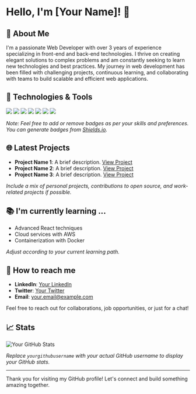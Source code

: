 # Hello, I'm [Your Name]! 👋

## 🚀 About Me
I'm a passionate Web Developer with over 3 years of experience specializing in front-end and back-end technologies. I thrive on creating elegant solutions to complex problems and am constantly seeking to learn new technologies and best practices. My journey in web development has been filled with challenging projects, continuous learning, and collaborating with teams to build scalable and efficient web applications.

## 🔧 Technologies & Tools
![](https://img.shields.io/badge/Code-JavaScript-yellow)
![](https://img.shields.io/badge/Code-React-blue)
![](https://img.shields.io/badge/Code-Node.js-green)
![](https://img.shields.io/badge/Tools-Docker-blue)
![](https://img.shields.io/badge/Database-MySQL-blue)
![](https://img.shields.io/badge/Tools-Git-orange)
![](https://img.shields.io/badge/Editor-VSCode-blue)

*Note: Feel free to add or remove badges as per your skills and preferences. You can generate badges from [Shields.io](https://shields.io/).*

## 🌐 Latest Projects
- **Project Name 1**: A brief description. [View Project](#)
- **Project Name 2**: A brief description. [View Project](#)
- **Project Name 3**: A brief description. [View Project](#)

*Include a mix of personal projects, contributions to open source, and work-related projects if possible.*

## 📚 I'm currently learning ...
- Advanced React techniques
- Cloud services with AWS
- Containerization with Docker

*Adjust according to your current learning path.*

## 🤝 How to reach me
- **LinkedIn**: [Your LinkedIn](#)
- **Twitter**: [Your Twitter](#)
- **Email**: your.email@example.com

Feel free to reach out for collaborations, job opportunities, or just for a chat!

## 📈 Stats
![Your GitHub Stats](https://github-readme-stats.vercel.app/api?username=yourgithubusername&show_icons=true&theme=radical)

*Replace `yourgithubusername` with your actual GitHub username to display your GitHub stats.*

---

Thank you for visiting my GitHub profile! Let's connect and build something amazing together.
